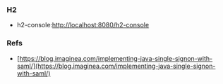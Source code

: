 ### H2 
* h2-console:[http://localhost:8080/h2-console](http://localhost:8080/h2-console)

### Refs
* [https://blog.imaginea.com/implementing-java-single-signon-with-saml/](https://blog.imaginea.com/implementing-java-single-signon-with-saml/)

